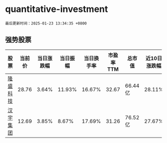 # quantitative-investment

`最后更新时间：2025-01-23 13:34:35 +0800`

## 强势股票

|股票|当前价|当日涨跌幅|当日振幅|当日换手率|市盈率TTM|总市值|近10日涨跌幅|
|----|----|----|----|----|----|----|----|
|[隆盛科技](https://xueqiu.com/S/SZ300680)|28.76|3.64%|11.93%|16.67%|32.67|66.44亿|28.11%|
|[汉宇集团](https://xueqiu.com/S/SZ300403)|12.69|3.85%|8.67%|17.69%|31.26|76.52亿|27.67%|
